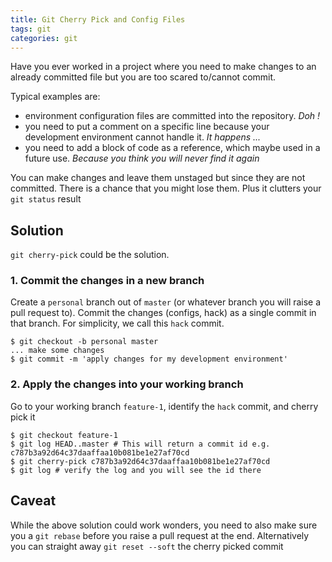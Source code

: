 ```yaml
---
title: Git Cherry Pick and Config Files
tags: git
categories: git
---
```


Have you ever worked in a project where you need to make changes to an already committed file but you are too scared to/cannot commit.

Typical examples are:

- environment configuration files are committed into the repository. *Doh !*
- you need to put a comment on a specific line because your development environment cannot handle it. *It happens ...*
- you need to add a block of code as a reference, which maybe used in a future use. 
*Because you think you will never find it again*

You can make changes and leave them unstaged but since they are not committed. There is a chance that you might lose them. Plus it clutters your `git status` result

## Solution

`git cherry-pick` could be the solution.

### 1. Commit the changes in a new branch

Create a `personal` branch out of `master` (or whatever branch you will raise a pull request to).
Commit the changes (configs, hack) as a single commit in that branch. 
For simplicity, we call this `hack` commit.

```shell
$ git checkout -b personal master
... make some changes
$ git commit -m 'apply changes for my development environment'
```

### 2. Apply the changes into your working branch

Go to your working branch `feature-1`, identify the `hack` commit, and cherry pick it

```shell
$ git checkout feature-1
$ git log HEAD..master # This will return a commit id e.g. c787b3a92d64c37daaffaa10b081be1e27af70cd
$ git cherry-pick c787b3a92d64c37daaffaa10b081be1e27af70cd
$ git log # verify the log and you will see the id there
```

## Caveat

While the above solution could work wonders, you need to also make sure you a `git rebase` before you raise a pull request at the end.
Alternatively you can straight away `git reset --soft` the cherry picked commit

